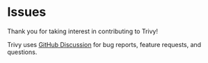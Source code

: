 # Issues
Thank you for taking interest in contributing to Trivy!

Trivy uses [GitHub Discussion](./discussion.md) for bug reports, feature requests, and questions.